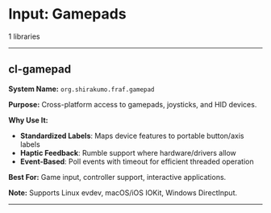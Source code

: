 # Input: Gamepads

1 libraries

---

## cl-gamepad

**System Name:** `org.shirakumo.fraf.gamepad`

**Purpose:** Cross-platform access to gamepads, joysticks, and HID devices.

**Why Use It:**
- **Standardized Labels**: Maps device features to portable button/axis labels
- **Haptic Feedback**: Rumble support where hardware/drivers allow
- **Event-Based**: Poll events with timeout for efficient threaded operation

**Best For:** Game input, controller support, interactive applications.

**Note:** Supports Linux evdev, macOS/iOS IOKit, Windows DirectInput.

---


